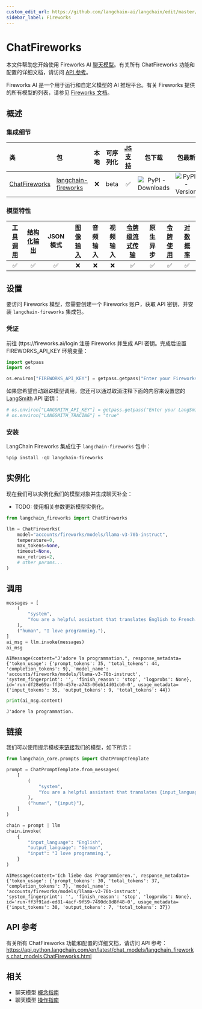 ```yaml
---
custom_edit_url: https://github.com/langchain-ai/langchain/edit/master/docs/docs/integrations/chat/fireworks.ipynb
sidebar_label: Fireworks
---
```


# ChatFireworks

本文件帮助您开始使用 Fireworks AI [聊天模型](/docs/concepts/#chat-models)。有关所有 ChatFireworks 功能和配置的详细文档，请访问 [API 参考](https://api.python.langchain.com/en/latest/chat_models/langchain_fireworks.chat_models.ChatFireworks.html)。

Fireworks AI 是一个用于运行和自定义模型的 AI 推理平台。有关 Fireworks 提供的所有模型的列表，请参见 [Fireworks 文档](https://fireworks.ai/models)。

## 概述

### 集成细节

| 类 | 包 | 本地 | 可序列化 | [JS 支持](https://js.langchain.com/v0.2/docs/integrations/chat/fireworks) | 包下载 | 包最新 |
| :--- | :--- | :---: | :---: |  :---: | :---: | :---: |
| [ChatFireworks](https://api.python.langchain.com/en/latest/chat_models/langchain_fireworks.chat_models.ChatFireworks.html) | [langchain-fireworks](https://api.python.langchain.com/en/latest/fireworks_api_reference.html) | ❌ | beta | ✅ | ![PyPI - Downloads](https://img.shields.io/pypi/dm/langchain-fireworks?style=flat-square&label=%20) | ![PyPI - Version](https://img.shields.io/pypi/v/langchain-fireworks?style=flat-square&label=%20) |

### 模型特性
| [工具调用](/docs/how_to/tool_calling) | [结构化输出](/docs/how_to/structured_output/) | JSON 模式 | [图像输入](/docs/how_to/multimodal_inputs/) | 音频输入 | 视频输入 | [令牌级流式传输](/docs/how_to/chat_streaming/) | 原生异步 | [令牌使用](/docs/how_to/chat_token_usage_tracking/) | [对数概率](/docs/how_to/logprobs/) |
| :---: | :---: | :---: | :---: |  :---: | :---: | :---: | :---: | :---: | :---: |
| ✅ | ✅ | ✅ | ❌ | ❌ | ❌ | ✅ | ✅ | ✅ | ✅ |

## 设置

要访问 Fireworks 模型，您需要创建一个 Fireworks 账户，获取 API 密钥，并安装 `langchain-fireworks` 集成包。

### 凭证

前往 (ttps://fireworks.ai/login 注册 Fireworks 并生成 API 密钥。完成后设置 FIREWORKS_API_KEY 环境变量：


```python
import getpass
import os

os.environ["FIREWORKS_API_KEY"] = getpass.getpass("Enter your Fireworks API key: ")
```

如果您希望自动跟踪模型调用，您还可以通过取消注释下面的内容来设置您的 [LangSmith](https://docs.smith.langchain.com/) API 密钥：


```python
# os.environ["LANGSMITH_API_KEY"] = getpass.getpass("Enter your LangSmith API key: ")
# os.environ["LANGSMITH_TRACING"] = "true"
```

### 安装

LangChain Fireworks 集成位于 `langchain-fireworks` 包中：

```python
%pip install -qU langchain-fireworks
```

## 实例化

现在我们可以实例化我们的模型对象并生成聊天补全：

- TODO: 使用相关参数更新模型实例化。

```python
from langchain_fireworks import ChatFireworks

llm = ChatFireworks(
    model="accounts/fireworks/models/llama-v3-70b-instruct",
    temperature=0,
    max_tokens=None,
    timeout=None,
    max_retries=2,
    # other params...
)
```

## 调用


```python
messages = [
    (
        "system",
        "You are a helpful assistant that translates English to French. Translate the user sentence.",
    ),
    ("human", "I love programming."),
]
ai_msg = llm.invoke(messages)
ai_msg
```



```output
AIMessage(content="J'adore la programmation.", response_metadata={'token_usage': {'prompt_tokens': 35, 'total_tokens': 44, 'completion_tokens': 9}, 'model_name': 'accounts/fireworks/models/llama-v3-70b-instruct', 'system_fingerprint': '', 'finish_reason': 'stop', 'logprobs': None}, id='run-df28e69a-ff30-457e-a743-06eb14d01cb0-0', usage_metadata={'input_tokens': 35, 'output_tokens': 9, 'total_tokens': 44})
```



```python
print(ai_msg.content)
```
```output
J'adore la programmation.
```

## 链接

我们可以使用提示模板来[链接](/docs/how_to/sequence/)我们的模型，如下所示：

```python
from langchain_core.prompts import ChatPromptTemplate

prompt = ChatPromptTemplate.from_messages(
    [
        (
            "system",
            "You are a helpful assistant that translates {input_language} to {output_language}.",
        ),
        ("human", "{input}"),
    ]
)

chain = prompt | llm
chain.invoke(
    {
        "input_language": "English",
        "output_language": "German",
        "input": "I love programming.",
    }
)
```



```output
AIMessage(content='Ich liebe das Programmieren.', response_metadata={'token_usage': {'prompt_tokens': 30, 'total_tokens': 37, 'completion_tokens': 7}, 'model_name': 'accounts/fireworks/models/llama-v3-70b-instruct', 'system_fingerprint': '', 'finish_reason': 'stop', 'logprobs': None}, id='run-ff3f91ad-ed81-4acf-9f59-7490dc8d8f48-0', usage_metadata={'input_tokens': 30, 'output_tokens': 7, 'total_tokens': 37})
```

## API 参考

有关所有 ChatFireworks 功能和配置的详细文档，请访问 API 参考： https://api.python.langchain.com/en/latest/chat_models/langchain_fireworks.chat_models.ChatFireworks.html

## 相关

- 聊天模型 [概念指南](/docs/concepts/#chat-models)
- 聊天模型 [操作指南](/docs/how_to/#chat-models)